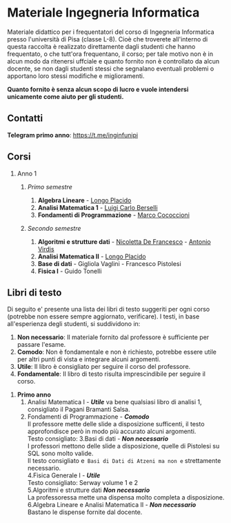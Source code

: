 # Materiale Ingegneria Informatica 

Materiale didattico per i frequentatori del corso di Ingegneria Informatica presso l'università di Pisa (classe L-8). Cioè che troverete all'interno di questa raccolta è realizzato direttamente dagli studenti che hanno frequentato, o che tutt'ora frequentano, il corso; per tale motivo non è in alcun modo da ritenersi uffciale e quanto fornito non è controllato da alcun docente, se non dagli studenti stessi che segnalano eventuali problemi o apportano loro stessi modifiche e miglioramenti.

**Quanto fornito è senza alcun scopo di lucro e vuole intendersi unicamente come aiuto per gli studenti.**



## Contatti

**Telegram primo anno**: https://t.me/inginfunipi


## Corsi
1. Anno 1
      1. _Primo semestre_
         1. **Algebra Lineare** - [Longo Placido](http://pagine.dm.unipi.it/alan/)
         1. **Analisi Matematica 1** - [Luigi Carlo Berselli](http://pagine.dm.unipi.it/berselli/dida/maindida.html)
         1. **Fondamenti di Programmazione** - [Marco Cococcioni](http://www.iet.unipi.it/m.cococcioni/)
         
      1. _Secondo semestre_
         1. **Algoritmi e strutture dati** - [Nicoletta De Francesco](http://www.iet.unipi.it/n.defrancesco/) - [Antonio Virdis](http://www.iet.unipi.it/a.virdis/algoritmi.html)
         1. **Analisi Matematica II** - [Longo Placido](http://pagine.dm.unipi.it/alan/)
         1. **Base di dati** - Gigliola Vaglini - Francesco Pistolesi
         1. **Fisica I** - Guido Tonelli

## Libri di testo
Di seguito e' presente una lista dei libri di testo suggeriti per ogni corso (potrebbe non essere sempre aggiornato, verificare).
I testi, in base all'esperienza degli studenti, si suddividono in:

1) **Non necessario**: Il materiale fornito dal professore è sufficiente per passare l'esame.
2) **Comodo**: Non è fondamentale e non è richiesto, potrebbe essere utile per altri punti di vista e integrare alcuni argomenti.
3) **Utile**: Il libro è consigliato per seguire il corso del professore.
4) **Fondamentale**: Il libro di testo risulta imprescindibile per seguire il corso.

1. **Primo anno**  
      1. Analisi Matematica I - _**Utile**_
      va bene qualsiasi libro di analisi 1, consigliato il Pagani Bramanti Salsa.  
      2. Fondamenti di Programmazione - _**Comodo**_  
      Il professore mette delle slide a disposizione sufficenti, il testo approfondisce però in modo più accurato alcuni argomenti.  
      Testo consigliato: 
      3.Basi di dati - _**Non necessario**_  
      I professori mettono delle slide a disposizione, quelle di Pistolesi su SQL sono molto valide.  
      Il testo consigliato e` Basi di Dati di Atzeni ma non e` strettamente necessario.   
      4.Fisica Generale I - _**Utile**_    
      Testo consigliato: Serway volume 1 e 2          
      5.Algoritmi e strutture dati _**Non necessario**_    
      La professoressa mette una dispensa molto completa a disposizione.      
      6.Algebra Lineare e Analisi Matematica II - _**Non necessario**_    
      Bastano le dispense fornite dal docente.  


